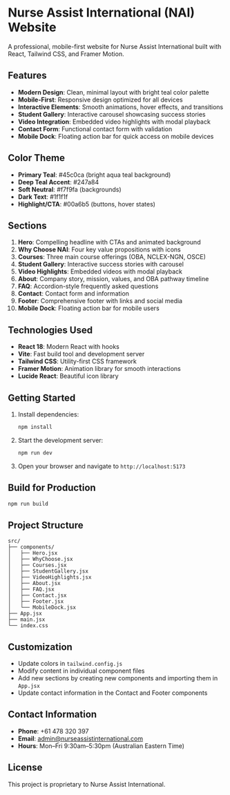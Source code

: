 # Nurse Assist International (NAI) Website

A professional, mobile-first website for Nurse Assist International built with React, Tailwind CSS, and Framer Motion.

## Features

- **Modern Design**: Clean, minimal layout with bright teal color palette
- **Mobile-First**: Responsive design optimized for all devices
- **Interactive Elements**: Smooth animations, hover effects, and transitions
- **Student Gallery**: Interactive carousel showcasing success stories
- **Video Integration**: Embedded video highlights with modal playback
- **Contact Form**: Functional contact form with validation
- **Mobile Dock**: Floating action bar for quick access on mobile devices

## Color Theme

- **Primary Teal**: #45c0ca (bright aqua teal background)
- **Deep Teal Accent**: #247a84
- **Soft Neutral**: #f7f9fa (backgrounds)
- **Dark Text**: #1f1f1f
- **Highlight/CTA**: #00a6b5 (buttons, hover states)

## Sections

1. **Hero**: Compelling headline with CTAs and animated background
2. **Why Choose NAI**: Four key value propositions with icons
3. **Courses**: Three main course offerings (OBA, NCLEX-NGN, OSCE)
4. **Student Gallery**: Interactive success stories with carousel
5. **Video Highlights**: Embedded videos with modal playback
6. **About**: Company story, mission, values, and OBA pathway timeline
7. **FAQ**: Accordion-style frequently asked questions
8. **Contact**: Contact form and information
9. **Footer**: Comprehensive footer with links and social media
10. **Mobile Dock**: Floating action bar for mobile users

## Technologies Used

- **React 18**: Modern React with hooks
- **Vite**: Fast build tool and development server
- **Tailwind CSS**: Utility-first CSS framework
- **Framer Motion**: Animation library for smooth interactions
- **Lucide React**: Beautiful icon library

## Getting Started

1. Install dependencies:
   ```bash
   npm install
   ```

2. Start the development server:
   ```bash
   npm run dev
   ```

3. Open your browser and navigate to `http://localhost:5173`

## Build for Production

```bash
npm run build
```

## Project Structure

```
src/
├── components/
│   ├── Hero.jsx
│   ├── WhyChoose.jsx
│   ├── Courses.jsx
│   ├── StudentGallery.jsx
│   ├── VideoHighlights.jsx
│   ├── About.jsx
│   ├── FAQ.jsx
│   ├── Contact.jsx
│   ├── Footer.jsx
│   └── MobileDock.jsx
├── App.jsx
├── main.jsx
└── index.css
```

## Customization

- Update colors in `tailwind.config.js`
- Modify content in individual component files
- Add new sections by creating new components and importing them in `App.jsx`
- Update contact information in the Contact and Footer components

## Contact Information

- **Phone**: +61 478 320 397
- **Email**: admin@nurseassistinternational.com
- **Hours**: Mon–Fri 9:30am–5:30pm (Australian Eastern Time)

## License

This project is proprietary to Nurse Assist International.
